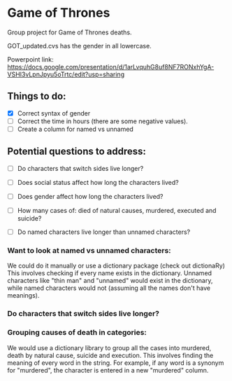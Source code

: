 # Game of Thrones

Group project for Game of Thrones deaths.

GOT_updated.cvs has the gender in all lowercase. 

Powerpoint link: https://docs.google.com/presentation/d/1arLvquhG8uf8NF7RONxhYgA-VSHI3vLpnJpyu5oTrtc/edit?usp=sharing

## Things to do:
- [x] Correct syntax of gender
- [ ] Correct the time in hours (there are some negative values).
- [ ] Create a column for named vs unnamed

## Potential questions to address:
- [ ] Do characters that switch sides live longer?
- [ ] Does social status affect how long the characters lived?
- [ ] Does gender affect how long the characters lived?
- [ ] How many cases of: died of natural causes, murdered, executed and suicide?
- [ ] Do named characters live longer than unnamed characters?


### Want to look at named vs unnamed characters:
We could do it manually or use a dictionary package (check out dictionaRy)
This involves checking if every name exists in the dictionary. Unnamed characters like "thin man" and "unnamed" would exist in the dictionary, while named characters would not (assuming all the names don't have meanings). 

### Do characters that switch sides live longer?

### Grouping causes of death in categories:
We would use a dictionary library to group all the cases into murdered, death by natural cause, suicide and execution. This involves finding the meaning of every word in the string. For example, if any word is a synonym for "murdered", the character is entered in a new "murdered" column. 

